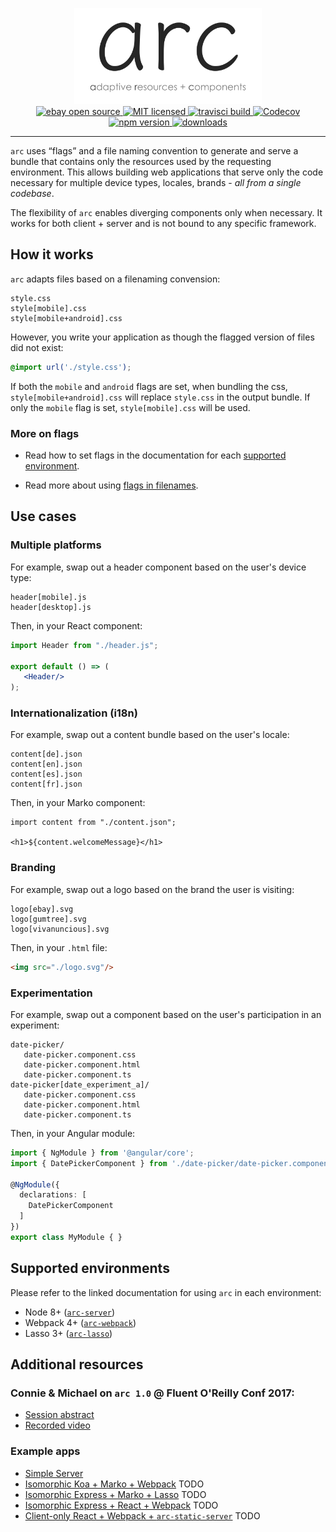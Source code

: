<p align="center">
   <img width="300" src="./logo.png"/>

   <br/>

   <a href="https://www.ebay.com">
      <img src="https://img.shields.io/badge/ebay-open%20source-01d5c2.svg" alt="ebay open source"/>
   </a>
   <a href="https://img.shields.io/github/license/eBay/arc.svg">
      <img src="https://img.shields.io/github/license/eBay/arc.svg" alt="MIT licensed"/>
   </a>
   <a href="https://travis-ci.org/eBay/arc">
      <img src="https://travis-ci.org/eBay/arc.svg?branch=master" alt="travisci build"/>
   </a>
   <a href="https://codecov.io/gh/eBay/arc">
     <img src="https://codecov.io/gh/eBay/arc/branch/master/graph/badge.svg" alt="Codecov" />
   </a>
   <a href="https://www.npmjs.com/package/arc-resolver">
      <img src="https://img.shields.io/npm/v/arc-resolver/next.svg" alt="npm version"/>
   </a>
   <a href="http://npm-stat.com/charts.html?package=arc-resolver">
      <img src="https://img.shields.io/npm/dm/arc-resolver.svg" alt="downloads"/>
   </a>
</p>

---

`arc` uses “flags” and a file naming convention to generate and serve a bundle that contains only the resources used by the requesting environment. This allows building web applications that serve only the code necessary for multiple device types, locales, brands - _all from a single codebase_.

The flexibility of `arc` enables diverging components only when necessary. It works for both client + server and is not bound to any specific framework.

## How it works

`arc` adapts files based on a filenaming convension:

```webidl
style.css
style[mobile].css
style[mobile+android].css
```

However, you write your application as though the flagged version of files did not exist:

```css
@import url('./style.css');
```

If both the `mobile` and `android` flags are set, when bundling the css, `style[mobile+android].css` will replace `style.css` in the output bundle. If only the `mobile` flag is set, `style[mobile].css` will be used.

### More on flags

- Read how to set flags in the documentation for each [supported environment](#supported-environments).

- Read more about using [flags in filenames](./packages/arc-resolver).

## Use cases

### Multiple platforms

For example, swap out a header component based on the user's device type:

```webidl
header[mobile].js
header[desktop].js
```

Then, in your React component:

```jsx
import Header from "./header.js";

export default () => (
   <Header/>
);
```

### Internationalization (i18n)

For example, swap out a content bundle based on the user's locale:

```webidl
content[de].json
content[en].json
content[es].json
content[fr].json
```

Then, in your Marko component:

```marko
import content from "./content.json";

<h1>${content.welcomeMessage}</h1>
```

### Branding

For example, swap out a logo based on the brand the user is visiting:

```webidl
logo[ebay].svg
logo[gumtree].svg
logo[vivanuncious].svg
```

Then, in your `.html` file:

```html
<img src="./logo.svg"/>
```

### Experimentation

For example, swap out a component based on the user's participation in an experiment:

```webidl
date-picker/
   date-picker.component.css
   date-picker.component.html
   date-picker.component.ts
date-picker[date_experiment_a]/
   date-picker.component.css
   date-picker.component.html
   date-picker.component.ts
```

Then, in your Angular module:

```ts
import { NgModule } from '@angular/core';
import { DatePickerComponent } from './date-picker/date-picker.component';

@NgModule({
  declarations: [
    DatePickerComponent
  ]
})
export class MyModule { }
```

## Supported environments

Please refer to the linked documentation for using `arc` in each environment:

- Node 8+ ([`arc-server`](./packages/arc-server))
- Webpack 4+ ([`arc-webpack`](./packages/arc-webpack))
- Lasso 3+ ([`arc-lasso`](./packages/arc-lasso))

## Additional resources

### Connie & Michael on `arc 1.0` @ Fluent O'Reilly Conf 2017:

- [Session abstract](https://conferences.oreilly.com/fluent/fl-ca/public/schedule/detail/58976)    
- [Recorded video](https://vimeo.com/229162833/c2727d5436)

### Example apps

- [Simple Server](./packages/example-arc-server)
- [Isomorphic Koa + Marko + Webpack]() TODO
- [Isomorphic Express + Marko + Lasso]() TODO
- [Isomorphic Express + React + Webpack]() TODO
- [Client-only React + Webpack + `arc-static-server`]() TODO
